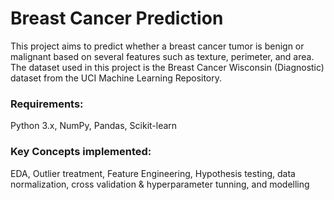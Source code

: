 # Breast Cancer Prediction
This project aims to predict whether a breast cancer tumor is benign or malignant based on several features such as texture, perimeter, and area. The dataset used in this project is the Breast Cancer Wisconsin (Diagnostic) dataset from the UCI Machine Learning Repository.

### Requirements:
Python 3.x, NumPy, Pandas, Scikit-learn

### Key Concepts implemented:
EDA, Outlier treatment,  Feature Engineering, Hypothesis testing, data normalization, cross validation & hyperparameter tunning, and modelling
